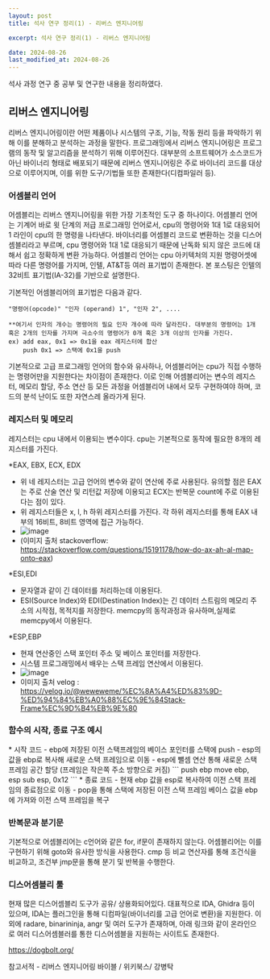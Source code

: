 ```yaml
---
layout: post
title: 석사 연구 정리(1) - 리버스 엔지니어링

excerpt: 석사 연구 정리(1) - 리버스 엔지니어링

date: 2024-08-26
last_modified_at: 2024-08-26
---
```

석사 과정 연구 중 공부 및 연구한 내용을 정리하였다.

<H2>리버스 엔지니어링</H2>
리버스 엔지니어링이란 어떤 제품이나 시스템의 구조, 기능, 작동 원리 등을 파악하기 위해 이를 분해하고 분석하는 과정을 말한다. 프로그래밍에서 리버스 엔지니어링은 프로그램의 동작 및 알고리즘을 분석하기 위해 이루어진다.
대부분의 소프트웨어가 소스코드가 아닌 바이너리 형태로 배포되기 때문에 리버스 엔지니어링은 주로 바이너리 코드를 대상으로 이루어지며, 이를 위한 도구/기법들 또한 존재한다(디컴파일러 등).

<H3>어셈블리 언어</H3>
어셈블리는 리버스 엔지니어링을 위한 가장 기초적인 도구 중 하나이다.
어셈블리 언어는 기계어 바로 윗 단계의 저급 프로그래밍 언어로서, cpu의 명령어와 1대 1로 대응되어 1 라인이 cpu의 한 명령을 나타낸다. 바이너리를 어셈블리 코드로 변환하는 것을 디스어셈블리라고 부르며, cpu 명령어와 1대 1로 대응되기 때문에 난독화 되지 않은 코드에 대해서 쉽고 정확하게 변환 가능하다.
어셈블리 언어는 cpu 아키텍처의 지원 명령어셋에 따라 다른 명령어를 가지며, 인텔, AT&T등 여러 표기법이 존재한다. 본 포스팅은 인텔의 32비트 표기법(IA-32)를 기반으로 설명한다.

기본적인 어셈블리어의 표기법은 다음과 같다.
```
"명령어(opcode)" "인자 (operand) 1", "인자 2", ....

**여기서 인자의 개수는 명령어의 필요 인자 개수에 따라 달라진다. 대부분의 명령어는 1개 혹은 2개의 인자를 가지며 극소수의 명령어가 0개 혹은 3개 이상의 인자를 가진다.
ex) add eax, 0x1 => 0x1을 eax 레지스터에 합산
    push 0x1 => 스택에 0x1을 push
```
기본적으로 고급 프로그래밍 언어의 함수와 유사하나, 어셈블리어는 cpu가 직접 수행하는 명령어만을 지원한다는 차이점이 존재한다.
이로 인해 어셈블리어는 변수의 레지스터, 메모리 할당, 주소 연산 등 모든 과정을 어셈블리어 내에서 모두 구현하여야 하며, 코드의 분석 난이도 또한 자연스레 올라가게 된다.


<H3>레지스터 및 메모리</H3>
레지스터는 cpu 내에서 이용되는 변수이다. cpu는 기본적으로 동작에 필요한 8개의 레지스터를 가진다.

*EAX, EBX, ECX, EDX
  - 위 네 레지스터는 고급 언어의 변수와 같이 연산에 주로 사용된다. 유의할 점은 EAX는 주로 산술 연산 및 리턴값 저장에 이용되고 ECX는 반복문 count에 주로 이용된다는 점이 있다.
  - 위 레지스터들은 x, l, h 하위 레지스터를 가진다. 각 하위 레지스터를 통해 EAX 내부의 16비트, 8비트 영역에 접근 가능하다.
  - ![image](https://github.com/user-attachments/assets/c682fe86-3498-4667-bce3-b90c70a2c914)
  - (이미지 출처 stackoverflow: https://stackoverflow.com/questions/15191178/how-do-ax-ah-al-map-onto-eax)

*ESI,EDI
  - 문자열과 같이 긴 데이터를 처리하는데 이용된다.
  - ESI(Source Index)와 EDI(Destination Index)는 긴 데이터 스트림의 메모리 주소의 시작점, 목적지를 저장한다. memcpy의 동작과정과 유사하며,실제로 memcpy에서 이용된다.

*ESP,EBP
  - 현재 연산중인 스택 포인터 주소 및 베이스 포인터를 저장한다.
  - 시스템 프로그래밍에서 배우는 스택 프레임 연산에서 이용된다.
  - ![image](https://github.com/user-attachments/assets/8b1b9ad1-7717-4a32-8333-a7263bc47dad)
  - 이미지 출처 velog : https://velog.io/@weweweme/%EC%8A%A4%ED%83%9D-%ED%94%84%EB%A0%88%EC%9E%84Stack-Frame%EC%9D%B4%EB%9E%80

<H3>함수의 시작, 종료 구조 예시</H3>
* 시작 코드
  - ebp에 저장된 이전 스택프레임의 베이스 포인터를 스택에 push
  - esp의 값을 ebp로 복사해 새로운 스택 프레임으로 이동
  - esp에 뺄셈 연산 통해 새로운 스택 프레임 공간 할당 (프레임은 작은쪽 주소 방향으로 커짐)
  ```
  push ebp
  move ebp, esp
  sub esp, 0x12
  ```
* 종료 코드
  - 현재 ebp 값을 esp로 복사하여 이전 스택 프레임의 종료점으로 이동 
  - pop을 통해 스택에 저장된 이전 스택 프레임 베이스 값을 ebp에 가져와 이전 스택 프레임을 복구

<H3>반복문과 분기문</H3>
기본적으로 어셈블리어는 c언어와 같은 for, if문이 존재하지 않는다. 어셈블리어는 이를 구현하기 위해 goto와 유사한 방식을 사용한다. cmp 등 비교 연산자를 통해 조건식을 비교하고, 조건부 jmp문을 통해 분기 및 반복을 수행한다.

<H3>디스어셈블리 툴</H3>
현재 많은 디스어셈블리 도구가 공유/ 상용화되어있다. 대표적으로 IDA, Ghidra 등이 있으며, IDA는 플러그인을 통해 디컴파일(바이너리를 고급 언어로 변환)을 지원한다.
이 외에 radare, binarininja, angr 및 여러 도구가 존재하며, 아래 링크와 같이 온라인으로 여러 디스어셈블러를 통한 디스어셈블을 지원하는 사이트도 존재한다.

https://dogbolt.org/

참고서적 - 리버스 엔지니어링 바이블 / 위키북스/ 강병탁
